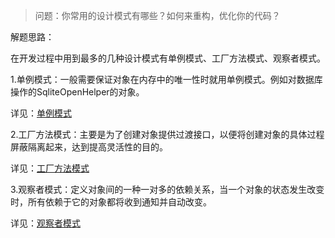 > 问题：你常用的设计模式有哪些？如何来重构，优化你的代码？

解题思路：

在开发过程中用到最多的几种设计模式有单例模式、工厂方法模式、观察者模式。

1.单例模式：一般需要保证对象在内存中的唯一性时就用单例模式。例如对数据库操作的SqliteOpenHelper的对象。

详见：[单例模式](https://github.com/mazouri/EasyDesignPatterns/blob/master/Creational-patterns/%E5%8D%95%E4%BE%8B%E6%A8%A1%E5%BC%8F.md)

2.工厂方法模式：主要是为了创建对象提供过渡接口，以便将创建对象的具体过程屏蔽隔离起来，达到提高灵活性的目的。

详见：[工厂方法模式](https://github.com/mazouri/EasyDesignPatterns/blob/master/Creational-patterns/%E5%B7%A5%E5%8E%82%E6%96%B9%E6%B3%95%E5%92%8C%E6%8A%BD%E8%B1%A1%E5%B7%A5%E5%8E%82%E9%97%AE%E9%A2%98.md)

3.观察者模式：定义对象间的一种一对多的依赖关系，当一个对象的状态发生改变时，所有依赖于它的对象都将收到通知并自动改变。

详见：[观察者模式]()


